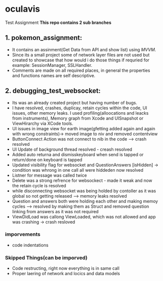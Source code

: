# oculavis
Test Assignment 
 **This repo contains 2 sub branches**

## 1. pokemon_assignment:
* It contains an assinment(Get Data from API and show list) using *MVVM*. 
* Since its a small project some of network layer files are not used but created to showcase that how would i do those things if requried for example: SessionManager, SSLHandler.
* Comments are made on all required places, in general the properties and functions names are self descriptive. 

## 2. debugging_test_websocket: 
* Its was an already created project but having number of bugs.
* I have resolved, crashes, duplicay, retain cycles within the code, UI issues, other memory leaks. I used profiling(alloocations and leacks from instruments), Memory graph from Xcode and UISnapshot or ViewHirarchy via XCode tools.
* UI issues in image view for earth image(gfetting added again and again with wrong constraints)-> moved image to niv and removed contentview 
* ButtonConnect Action was not connect to nib in the code --> crash resolved
* UI Update of background thread resolved - creash resolved
* Added auto returna and dismisskeyboard when send is tapped or return/done on keyboard is tapped
* Updated visibility flag for websocket and QuestionAnswers [isHidden] -> condition was whrong in one call all were hiddeden now resolved
* Listner for message was called twice
* Delete was a strong refrence for websockect - made it weak and now the retain cycle is resolved
* while disconnecting websocket was being holded by contoller as it was global so not getting released --> memory leaks resolved
* Question and answers both were holding each other and making memoy cycles --> resolved by making them as Struct and removed question linking from answers as it was not required
* ViewDidLoad was callong ViewLoaded, which was not allowed and app was crashing -> crash resloved

### imporvements
* code indentations

### Skipped Things(can be imporved)
* Code restructing, right now everything is in same call
* Proper laering of network and locics and data models

